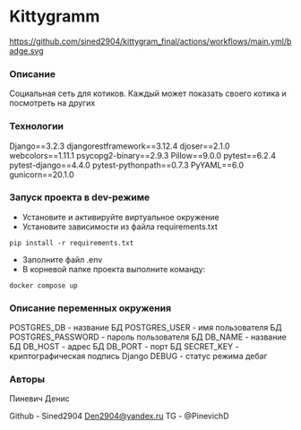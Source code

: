 # Kittygramm

https://github.com/sined2904/kittygram_final/actions/workflows/main.yml/badge.svg

### Описание
Социальная сеть для котиков. Каждый может показать своего котика и посмотреть на других

### Технологии
Django==3.2.3
djangorestframework==3.12.4
djoser==2.1.0
webcolors==1.11.1
psycopg2-binary==2.9.3
Pillow==9.0.0
pytest==6.2.4
pytest-django==4.4.0
pytest-pythonpath==0.7.3
PyYAML==6.0
gunicorn==20.1.0

### Запуск проекта в dev-режиме
- Установите и активируйте виртуальное окружение
- Установите зависимости из файла requirements.txt
```
pip install -r requirements.txt
``` 
- Заполните файл .env
- В корневой папке проекта выполните команду:
```
docker compose up 
```

### Описание переменных окружения
POSTGRES_DB - название БД
POSTGRES_USER - имя пользователя БД
POSTGRES_PASSWORD - пароль пользователя БД
DB_NAME - название БД
DB_HOST - адрес БД
DB_PORT - порт БД
SECRET_KEY - криптографическая подпись Django
DEBUG - статус режима дебаг

### Авторы
Пиневич Денис

Github - Sined2904
Den2904@yandex.ru
TG - @PinevichD